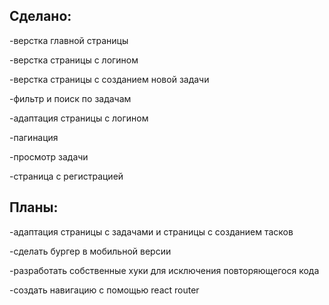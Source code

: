 ## Сделано:
-верстка главной страницы  

-верстка страницы с логином  

-верстка страницы с созданием новой задачи  

-фильтр и поиск по задачам  

-адаптация страницы с логином  

-пагинация

-просмотр задачи

-страница с регистрацией


## Планы:
-адаптация страницы с задачами и страницы с созданием тасков  

-сделать бургер в мобильной версии

-разработать собственные хуки для исключения повторяющегося кода

-создать навигацию с помощью react router

